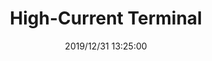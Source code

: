 ﻿---
layout: post 
title: High-Current Terminal
tags: Lug
categories: wire-cable
overview: High Current Terminal
series: Faston
part_number: AJ8AWG-01
thumb_img: static/202006/209-thumb-20200629081804.jpg
small_img: static/202006/209-20200629081804.jpg
date: 2019/12/31 13:25:00
---



